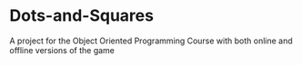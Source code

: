 # Dots-and-Squares
A project for the Object Oriented Programming Course
with both online and offline versions of the game
